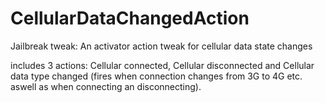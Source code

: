 # CellularDataChangedAction
Jailbreak tweak: An activator action tweak for cellular data state changes

includes 3 actions: Cellular connected, Cellular disconnected and Cellular data type changed (fires when connection changes from 3G to 4G etc. aswell as when connecting an disconnecting).
